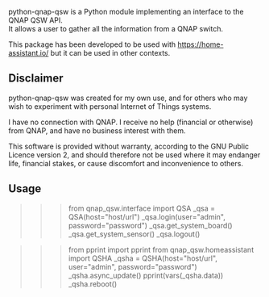 python-qnap-qsw is a Python module implementing an interface to the QNAP QSW API.  
It allows a user to gather all the information from a QNAP switch.

This package has been developed to be used with https://home-assistant.io/ but it can be used in other contexts.

Disclaimer
----------

python-qnap-qsw was created for my own use, and for others who may wish to experiment with personal Internet of Things systems.

I have no connection with QNAP. I receive no help (financial or otherwise) from QNAP, and have no business interest with them.

This software is provided without warranty, according to the GNU Public Licence version 2, and should therefore not be used where it may endanger life, financial stakes, or cause discomfort and inconvenience to others.

Usage
-----

>>> from qnap_qsw.interface import QSA
_qsa = QSA(host="host/url")
_qsa.login(user="admin", password="password")
_qsa.get_system_board()
_qsa.get_system_sensor()
_qsa.logout()

>>> from pprint import pprint
from qnap_qsw.homeassistant import QSHA
_qsha = QSHA(host="host/url", user="admin", password="password")
_qsha.async_update()
pprint(vars(_qsha.data))
_qsha.reboot()
